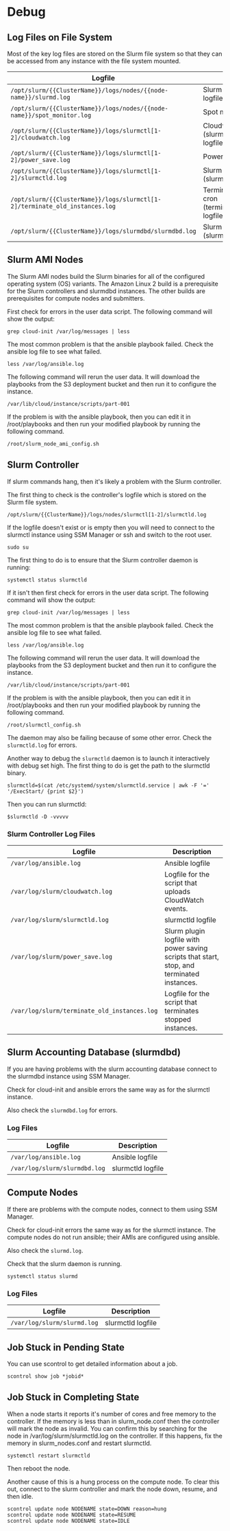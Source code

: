 # Debug

## Log Files on File System

Most of the key log files are stored on the Slurm file system so that they can be accessed from any instance with the file system mounted.

| Logfile | Description
|---------|------------
| `/opt/slurm/{{ClusterName}}/logs/nodes/{{node-name}}/slurmd.log` | Slurm daemon (slurmd) logfile
| `/opt/slurm/{{ClusterName}}/logs/nodes/{{node-name}}/spot_monitor.log` | Spot monitor logfile
| `/opt/slurm/{{ClusterName}}/logs/slurmctl[1-2]/cloudwatch.log` | Cloudwatch cron (slurm_ec2_publish_cw.py) logfile
| `/opt/slurm/{{ClusterName}}/logs/slurmctl[1-2]/power_save.log` | Power saving API logfile
| `/opt/slurm/{{ClusterName}}/logs/slurmctl[1-2]/slurmctld.log` | Slurm controller daemon (slurmctld) logfile
| `/opt/slurm/{{ClusterName}}/logs/slurmctl[1-2]/terminate_old_instances.log` | Terminate old instances cron (terminate_old_instances.py) logfile
| `/opt/slurm/{{ClusterName}}/logs/slurmdbd/slurmdbd.log` | Slurm database daemon (slurmdbd) logfile

## Slurm AMI Nodes

The Slurm AMI nodes build the Slurm binaries for all of the configured operating system (OS) variants.
The Amazon Linux 2 build is a prerequisite for the Slurm controllers and slurmdbd instances.
The other builds are prerequisites for compute nodes and submitters.

First check for errors in the user data script. The following command will show the output:

`grep cloud-init /var/log/messages | less`

The most common problem is that the ansible playbook failed.
Check the ansible log file to see what failed.

`less /var/log/ansible.log`

The following command will rerun the user data.
It will download the playbooks from the S3 deployment bucket and then run it to configure the instance.

`/var/lib/cloud/instance/scripts/part-001`

If the problem is with the ansible playbook, then you can edit it in /root/playbooks and then run
your modified playbook by running the following command.

`/root/slurm_node_ami_config.sh`

## Slurm Controller

If slurm commands hang, then it's likely a problem with the Slurm controller.

The first thing to check is the controller's logfile which is stored on the Slurm file system.

`/opt/slurm/{{ClusterName}}/logs/nodes/slurmctl[1-2]/slurmctld.log`

If the logfile doesn't exist or is empty then you will need to connect to the slurmctl instance using SSM Manager or ssh and switch to the root user.

`sudo su`

The first thing to do is to ensure that the Slurm controller daemon is running:

`systemctl status slurmctld`

If it isn't then first check for errors in the user data script. The following command will show the output:

`grep cloud-init /var/log/messages | less`

The most common problem is that the ansible playbook failed.
Check the ansible log file to see what failed.

`less /var/log/ansible.log`

The following command will rerun the user data.
It will download the playbooks from the S3 deployment bucket and then run it to configure the instance.

`/var/lib/cloud/instance/scripts/part-001`

If the problem is with the ansible playbook, then you can edit it in /root/playbooks and then run
your modified playbook by running the following command.

`/root/slurmctl_config.sh`

The daemon may also be failing because of some other error.
Check the `slurmctld.log` for errors.

Another way to debug the `slurmctld` daemon is to launch it interactively with debug set high.
The first thing to do is get the path to the slurmctld binary.

```
slurmctld=$(cat /etc/systemd/system/slurmctld.service | awk -F '=' '/ExecStart/ {print $2}')
```

Then you can run slurmctld:

```
$slurmctld -D -vvvvv
```

### Slurm Controller Log Files

| Logfile | Description
|---------|------------
| `/var/log/ansible.log` | Ansible logfile
| `/var/log/slurm/cloudwatch.log` | Logfile for the script that uploads CloudWatch events.
| `/var/log/slurm/slurmctld.log` | slurmctld logfile
| `/var/log/slurm/power_save.log` | Slurm plugin logfile with power saving scripts that start, stop, and terminated instances.
| `/var/log/slurm/terminate_old_instances.log` | Logfile for the script that terminates stopped instances.

## Slurm Accounting Database (slurmdbd)

If you are having problems with the slurm accounting database connect to the slurmdbd instance using SSM Manager.

Check for cloud-init and ansible errors the same way as for the slurmctl instance.

Also check the `slurmdbd.log` for errors.

### Log Files

| Logfile | Description
|---------|------------
| `/var/log/ansible.log` | Ansible logfile
| `/var/log/slurm/slurmdbd.log` | slurmctld logfile

## Compute Nodes

If there are problems with the compute nodes, connect to them using SSM Manager.

Check for cloud-init errors the same way as for the slurmctl instance.
The compute nodes do not run ansible; their AMIs are configured using ansible.

Also check the `slurmd.log`.

Check that the slurm daemon is running.

`systemctl status slurmd`

### Log Files

| Logfile | Description
|---------|------------
| `/var/log/slurm/slurmd.log` | slurmctld logfile

## Job Stuck in Pending State

You can use scontrol to get detailed information about a job.

```
scontrol show job *jobid*
```

## Job Stuck in Completing State

When a node starts it reports it's number of cores and free memory to the controller.
If the memory is less than in slurm_node.conf then the controller will mark the node
as invalid.
You can confirm this by searching for the node in /var/log/slurm/slurmctld.log on the controller.
If this happens, fix the memory in slurm_nodes.conf and restart slurmctld.

```
systemctl restart slurmctld
```

Then reboot the node.

Another cause of this is a hung process on the compute node.
To clear this out, connect to the slurm controller and mark the node down, resume, and then idle.

```
scontrol update node NODENAME state=DOWN reason=hung
scontrol update node NODENAME state=RESUME
scontrol update node NODENAME state=IDLE
```
